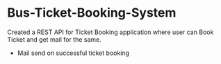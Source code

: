 # Bus-Ticket-Booking-System

Created a REST API for Ticket Booking application where user can Book Ticket and get mail for the same.

- Mail send on successful ticket booking

